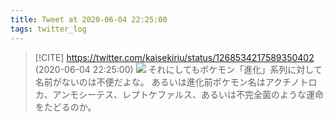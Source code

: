 ```yaml
---
title: Tweet at 2020-06-04 22:25:00
tags: twitter_log
---
```


> [!CITE] https://twitter.com/kaisekiriu/status/1268534217589350402 (2020-06-04 22:25:00)
> ![](https://twitter.com/kaisekiriu/status/1268534217589350402)
> それにしてもポケモン「進化」系列に対して名前がないのは不便だよな。
> あるいは進化前ポケモン名はアクチノトロカ、アンモシーテス、レプトケファルス、あるいは不完全菌のような運命をたどるのか。

